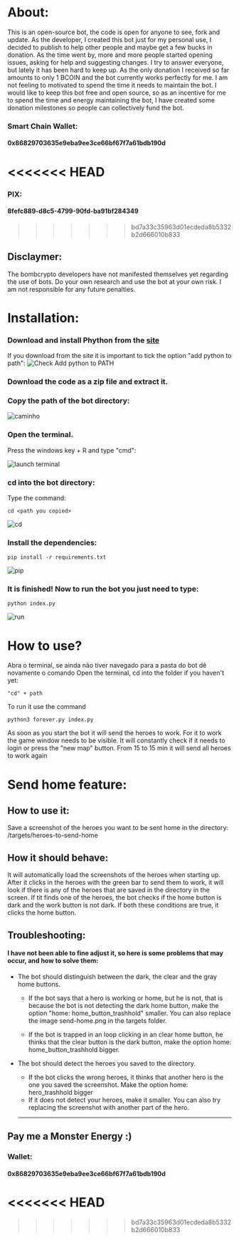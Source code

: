   
# About:
  This is an open-source bot, the code is open for anyone to see, fork and
update.
  As the developer, I created this bot just for my personal use, I decided to
publish to help other people and maybe get a few bucks in donation.  As the
time went by, more and more people started opening issues, asking for help and
suggesting changes.
  I try to answer everyone, but lately it has been hard to keep  up. As the
only donation I received so far amounts to only 1 BCOIN and the bot
currently works perfectly for me. I am not feeling to motivated to spend the
time it needs to maintain the bot. I would like to keep this bot free and open
source, so as an incentive for me to spend the time and energy maintaining the
bot, I have created some donation milestones so people can collectively fund
the bot.

### Smart Chain Wallet:
#### 0x86829703635e9eba9ee3ce66bf67f7a61bdb190d

<<<<<<< HEAD
=======
### PIX:
#### 8fefc889-d8c5-4799-90fd-ba91bf284349
>>>>>>> bd7a33c35963d01ecdeda8b5332b2d666010b833

## Disclaymer:
  
  The bombcrypto developers have not manifested themselves yet regarding the
  use of bots. Do your own research and use the bot at your own risk. I am not
  responsible for any future penalties.


# Installation:
### Download and install Phython from the [site](https://www.python.org/downloads/)

If you download from the site it is important to tick the option "add python
to path":
![Check Add python to PATH](https://github.com/alanlucena/bombcrypto_linux/blob/master/readme-images/path.png)

### Download the code as a zip file and extract it.

### Copy the path of the bot directory:

![caminho](https://github.com/alanlucena/bombcrypto_linux/blob/master/readme-images/address.png)

### Open the terminal.

Press the windows key + R and type "cmd":

![launch terminal](https://github.com/alanlucena/bombcrypto_linux/blob/master/readme-images/cmd.png)

### cd into the bot directory:
Type the command:

```
cd <path you copied>
```

![cd](https://github.com/alanlucena/bombcrypto_linux/blob/master/readme-images/cd.png)

### Install the dependencies:

```
pip install -r requirements.txt
```

  
![pip](https://github.com/alanlucena/bombcrypto_linux/blob/master/readme-images/pip.png)

### It is finished! Now to run the bot you just need to type:

```
python index.py
```

![run](https://github.com/alanlucena/bombcrypto_linux/blob/master/readme-images/run.png)


# How to use?

Abra o terminal, se ainda não tiver navegado para a pasta do bot dê novamente o comando
Open the terminal, cd into the folder if you haven't yet:

```
"cd" + path
```

To run it use the command

```
python3 forever.py index.py
```

As soon as you start the bot it will send the heroes to work. For it to work the game window needs to be visible.
It will constantly check if it needs to login or press the "new map" button. 
From 15 to 15 min it will send all heroes to work again


# Send home feature:

## How to use it:
Save a screenshot of the heroes you want to be sent home in the directory: /targets/heroes-to-send-home


## How it should behave:
It will automatically  load the screenshots of the heroes when starting up.
After it clicks in the heroes with the green bar to send them to work, it will look if there is any of the heroes that are saved in the directory in the screen.
If tit finds one of the heroes, the bot checks if the home button is dark and the work button is not dark.
If both these conditions are true, it clicks the home button.

## Troubleshooting:
#### I have not been able to fine adjust it, so here is some problems that may occur, and how to solve them:

- The bot should distinguish between the dark, the clear and the gray home buttons.
  - If the bot says that a hero is working or home, but he is not, that is because the bot is not detecting the dark home button, make the option "home: home_button_trashhold" smaller. You can also replace the image send-home.png in the targets folder.

  - If the bot is trapped in an loop clicking in an clear home button, he thinks that the clear button is the dark button, make the option home: home_button_trashhold bigger.

- The bot should detect the heroes you saved to the directory.
  - If the bot clicks the wrong heroes, it thinks that another hero is the one you saved the screenshot. Make the option home: hero_trashhold bigger
  - If it does not detect your heroes, make it smaller. You can also try replacing the screenshot with another part of the hero.

  ----------------

## Pay me a Monster Energy :)

### Wallet:
#### 0x86829703635e9eba9ee3ce66bf67f7a61bdb190d
<<<<<<< HEAD
=======

>>>>>>> bd7a33c35963d01ecdeda8b5332b2d666010b833
